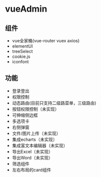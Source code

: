 # vueAdmin

## 组件
- vue全家桶(vue-router vuex axios)
- elementUI
- treeSelect
- cookie.js
- iconfont

## 功能
- 登录登出
- 权限控制
- 动态路由(目前只支持二级路菜单，三级路由)
- 按钮权限控制（未实现）
- 可伸缩侧边框
- 多选项卡
- 右侧弹窗
- 文件/图片上传（未实现）
- 集成echarts（未实现）
- 集成富文本编辑器（未实现）
- 导出Excel（未实现）
- 导出Word（未实现）
- 筛选组件
- 左右布局的card组件
